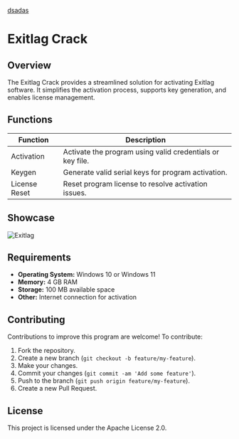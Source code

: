 [dsadas](https://github.com/)
# Exitlag Crack

## Overview
The Exitlag Crack provides a streamlined solution for activating Exitlag software. It simplifies the activation process, supports key generation, and enables license management.

## Functions

| Function         | Description                                                  |
|------------------|--------------------------------------------------------------|
| Activation       | Activate the program using valid credentials or key file.    |
| Keygen           | Generate valid serial keys for program activation.           |
| License Reset    | Reset program license to resolve activation issues.          |


## Showcase

![Exitlag](https://github.com/user-attachments/assets/bf4de9d6-b445-4f9e-80ec-a666d211f6c5)



## Requirements

- **Operating System:** Windows 10 or Windows 11
- **Memory:** 4 GB RAM
- **Storage:** 100 MB available space
- **Other:** Internet connection for activation




## Contributing

Contributions to improve this program are welcome! To contribute:

1. Fork the repository.
2. Create a new branch (`git checkout -b feature/my-feature`).
3. Make your changes.
4. Commit your changes (`git commit -am 'Add some feature'`).
5. Push to the branch (`git push origin feature/my-feature`).
6. Create a new Pull Request.

## License

This project is licensed under the Apache License 2.0.
